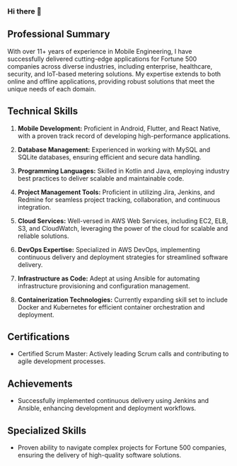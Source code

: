 ### Hi there 👋

## Professional Summary

With over 11+ years of experience in Mobile Engineering, I have successfully delivered cutting-edge applications for Fortune 500 companies across diverse industries, including enterprise, healthcare, security, and IoT-based metering solutions. My expertise extends to both online and offline applications, providing robust solutions that meet the unique needs of each domain.

## Technical Skills

1. **Mobile Development:** Proficient in Android, Flutter, and React Native, with a proven track record of developing high-performance applications.
  
2. **Database Management:** Experienced in working with MySQL and SQLite databases, ensuring efficient and secure data handling.

3. **Programming Languages:** Skilled in Kotlin and Java, employing industry best practices to deliver scalable and maintainable code.

4. **Project Management Tools:** Proficient in utilizing Jira, Jenkins, and Redmine for seamless project tracking, collaboration, and continuous integration.

5. **Cloud Services:** Well-versed in AWS Web Services, including EC2, ELB, S3, and CloudWatch, leveraging the power of the cloud for scalable and reliable solutions.

6. **DevOps Expertise:** Specialized in AWS DevOps, implementing continuous delivery and deployment strategies for streamlined software delivery.

7. **Infrastructure as Code:** Adept at using Ansible for automating infrastructure provisioning and configuration management.

8. **Containerization Technologies:** Currently expanding skill set to include Docker and Kubernetes for efficient container orchestration and deployment.

## Certifications

- Certified Scrum Master: Actively leading Scrum calls and contributing to agile development processes.

## Achievements

- Successfully implemented continuous delivery using Jenkins and Ansible, enhancing development and deployment workflows.

## Specialized Skills

- Proven ability to navigate complex projects for Fortune 500 companies, ensuring the delivery of high-quality software solutions.


